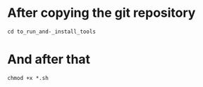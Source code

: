 # After copying the git repository
```
cd to_run_and-_install_tools

```

# And after that

```
chmod +x *.sh

```
